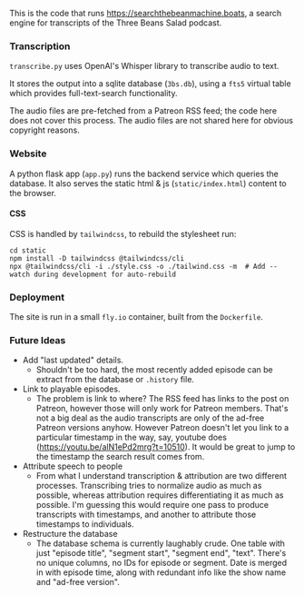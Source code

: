 This is the code that runs https://searchthebeanmachine.boats, a search engine for transcripts of the Three Beans Salad podcast.

### Transcription
`transcribe.py` uses OpenAI's Whisper library to transcribe audio to text.

It stores the output into a sqlite database (`3bs.db`), using a `fts5` virtual table which provides full-text-search functionality.

The audio files are pre-fetched from a Patreon RSS feed; the code here does not cover this process. The audio files are not shared here for obvious copyright reasons. 

### Website
A python flask app (`app.py`) runs the backend service which queries the database. It also serves the static html & js (`static/index.html`) content to the browser.

#### CSS
CSS is handled by `tailwindcss`, to rebuild the stylesheet run:
```
cd static
npm install -D tailwindcss @tailwindcss/cli
npx @tailwindcss/cli -i ./style.css -o ./tailwind.css -m  # Add --watch during development for auto-rebuild
```

### Deployment
The site is run in a small `fly.io` container, built from the `Dockerfile`.

### Future Ideas
 - Add "last updated" details.
   - Shouldn't be too hard, the most recently added episode can be extract from the database or `.history` file.
 - Link to playable episodes.
    - The problem is link to where? The RSS feed has links to the post on Patreon, however those will only work for Patreon members. That's not a big deal as the audio transcripts are only of the ad-free Patreon versions anyhow. However Patreon doesn't let you link to a particular timestamp in the way, say, youtube does (https://youtu.be/alN1ePd2mrg?t=10510). It would be great to jump to the timestamp the search result comes from.
 - Attribute speech to people
   -  From what I understand transcription & attribution are two different processes. Transcribing tries to normalize audio as much as possible, whereas attribution requires differentiating it as much as possible. I'm guessing this would require one pass to produce transcripts with timestamps, and another to attribute those timestamps to individuals.
 -  Restructure the database
     -  The database schema is currently laughably crude. One table with just "episode title", "segment start", "segment end", "text". There's no unique columns, no IDs for episode or segment. Date is merged in with episode time, along with redundant info like the show name and "ad-free version". 